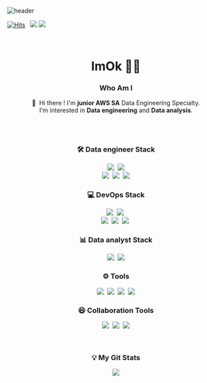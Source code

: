 ![header](https://capsule-render.vercel.app/api?type=shark&color=gradient&height=120&section=header&fontSize=50&animation=twinkling)

[![Hits](https://hits.seeyoufarm.com/api/count/incr/badge.svg?url=https%3A%2F%2Fgithub.com%2Feuneun316&count_bg=%23BC95E7&title_bg=%23A140E9&icon=&icon_color=%23FBFBFB&title=hits&edge_flat=false)](https://hits.seeyoufarm.com) &nbsp; <a href="https://velog.io/@imok-_" target="_blank"><img src="https://img.shields.io/badge/velog-20C997?style=flat-square&logo=velog&logoColor=white"/></a> <a href="https://medium.com/@eun_ok" target="_blank"><img src="https://img.shields.io/badge/medium-000000?style=flat-square&logo=medium&logoColor=white"/></a>

</br>

<h1 align="center"> ImOk 👩‍💻 </h1>
<h3 align="center">Who Am I</h3>
<p align="center">
  👋&nbsp; Hi there !&nbsp;I'm <b>junior AWS SA</b> Data Engineering Specialty.<br/>
  I'm interested in <b>Data engineering</b> and <b>Data analysis</b>. <br/><br/>

</p>

</br>

<h3 align="center"> 🛠 Data engineer Stack </h3>
<p align="center">
<img src="https://img.shields.io/badge/Apache Hadoop-66CCFF?style=flat-square&logo=Apache-Hadoop&logoColor=black"/></a>&nbsp
<img src="https://img.shields.io/badge/Apache Spark-E25A1C?style=flat-square&logo=Apache-Spark&logoColor=white"/>
<br>
<img src="https://img.shields.io/badge/MySQL-4479A1?style=flat-square&logo=MySQL&logoColor=white"/></a>&nbsp
<img src="https://img.shields.io/badge/AWS-232F3E?style=flat-square&logo=Amazon%20AWS&logoColor=white"/></a>&nbsp
<img src="https://img.shields.io/badge/snowflake-29B5E8?style=flat-square&logo=snowflake&logoColor=white"/>
</p>

<h3 align="center"> 💻 DevOps Stack </h3>
<p align="center">
<img src="https://img.shields.io/badge/Python-3766AB?style=flat-square&logo=Python&logoColor=white"/></a>&nbsp
<img src="https://img.shields.io/badge/Java-007396?style=flat-square&logo=Java&logoColor=white"/></a>&nbsp
<br>
<img src="https://img.shields.io/badge/Linux-FCC624?style=flat&logo=Linux&logoColor=black"/></a>&nbsp
<img src="https://img.shields.io/badge/Terraform-7B42BC?style=flat&logo=Terraform&logoColor=black"/></a>&nbsp
<img src="https://img.shields.io/badge/Docker-2496ED?style=flat-square&logo=Docker&logoColor=white"/></a>&nbsp
</p>

<h3 align="center"> 📊 Data analyst Stack </h3>
<p align="center">
<img src="https://img.shields.io/badge/Pandas-150458?style=flat-square&logo=Pandas&logoColor=white"/></a>&nbsp
<img src="https://img.shields.io/badge/NumPy-013243?style=flat&logo=Numpy&logoColor=white"/>
</p>

<h3 align="center"> ⚙️ Tools </h3>
<p align="center">
<img src="https://img.shields.io/badge/Visual Studio-007ACC?style=flat-square&logo=Visual Studio&logoColor=white"/></a>&nbsp
<img src="https://img.shields.io/badge/Jupyter-F37626?style=flat&logo=Jupyter&logoColor=white"/></a>&nbsp
<img src="https://img.shields.io/badge/IntelliJ IDEA-000000?style=flat-square&logo=IntelliJ-IDEA&logoColor=white"/></a>&nbsp
<img src="https://img.shields.io/badge/iTerm2-000000?style=flat-square&logo=iTerm2&logoColor=white"/>
</p>

<h3 align="center"> 😆 Collaboration Tools </h3>
<p align="center">
<img src="https://img.shields.io/badge/GitHub-181717?style=flat&logo=GitHub&logoColor=white"/></a>&nbsp
<img src="https://img.shields.io/badge/Notion-000000?style=flat-square&logo=Notion&logoColor=white"/></a>&nbsp
<img src="https://img.shields.io/badge/Slack-4A154B?style=&logo=Slack&logoColor=white"/>
</p>

</br>

<h3 align="center"> 💡 My Git Stats </h3>
<p align="center">
<img src="https://github-readme-stats.vercel.app/api?username=euneun316&show_icons=true&theme=material-palenight">
</p>
